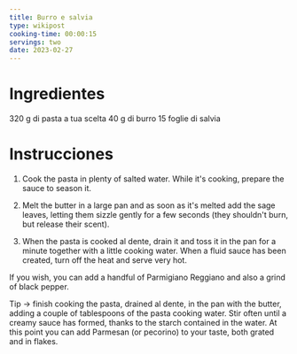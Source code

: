 ```yaml
---
title: Burro e salvia
type: wikipost
cooking-time: 00:00:15
servings: two 
date: 2023-02-27
---
```


# Ingredientes

320 g di pasta a tua scelta
40 g di burro
15 foglie di salvia

# Instrucciones

1. Cook the pasta in plenty of salted water. While it's cooking, prepare the sauce to season it.


2. Melt the butter in a large pan and as soon as it's melted add the sage leaves, letting them sizzle gently for a few seconds (they shouldn't burn, but release their scent).

3. When the pasta is cooked al dente, drain it and toss it in the pan for a minute together with a little cooking water. When a fluid sauce has been created, turn off the heat and serve very hot.

If you wish, you can add a handful of Parmigiano Reggiano and also a grind of black pepper.

Tip → finish cooking the pasta, drained al dente, in the pan with the butter, adding a couple of tablespoons of the pasta cooking water. Stir often until a creamy sauce has formed, thanks to the starch contained in the water. At this point you can add Parmesan (or pecorino) to your taste, both grated and in flakes.
